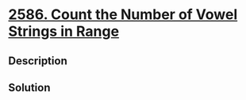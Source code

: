 # [2586. Count the Number of Vowel Strings in Range](https://leetcode.com/problems/count-the-number-of-vowel-strings-in-range/)
## Description
## Solution
